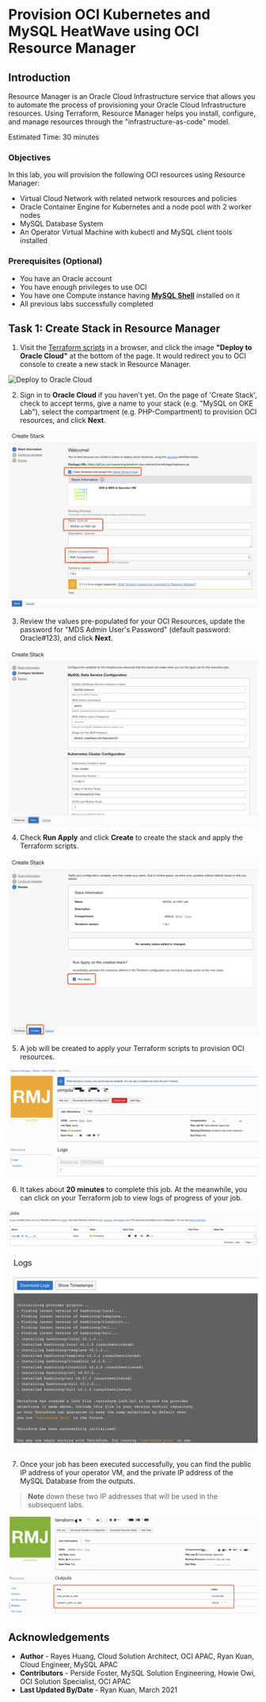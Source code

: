 # Provision OCI Kubernetes and MySQL HeatWave using OCI Resource Manager

## Introduction

Resource Manager is an Oracle Cloud Infrastructure service that allows you to automate the process of provisioning your Oracle Cloud Infrastructure resources. Using Terraform, Resource Manager helps you install, configure, and manage resources through the "infrastructure-as-code" model.

Estimated Time: 30 minutes

### Objectives

In this lab, you will provision the following OCI resources using Resource Manager:

* Virtual Cloud Network with related network resources and policies
* Oracle Container Engine for Kubernetes and a node pool with 2 worker nodes
* MySQL Database System
* An Operator Virtual Machine with kubectl and MySQL client tools installed

### Prerequisites (Optional)

* You have an Oracle account
* You have enough privileges to use OCI
* You have one Compute instance having <a href="https://dev.mysql.com/doc/mysql-shell/8.0/en/mysql-shell-install.html" target="\_blank">**MySQL Shell**</a> installed on it
* All previous labs successfully completed

## Task 1: Create Stack in Resource Manager

1. Visit the [Terraform scripts](https://github.com/rayeswong/terraform-oke-mds) in a browser, and click the image **"Deploy to Oracle Cloud"** at the bottom of the page. It would redirect you to OCI console to create a new stack in Resource Manager.

![Deploy to Oracle Cloud](https://oci-resourcemanager-plugin.plugins.oci.oraclecloud.com/latest/deploy-to-oracle-cloud.svg)

2. Sign in to **Oracle Cloud** if you haven't yet. On the page of 'Create Stack', check to accept terms, give a name to your stack (e.g. "MySQL on OKE Lab"), select the compartment (e.g. PHP-Compartment) to provision OCI resources, and click **Next**.

![Stack Information](images/resource-manager-stack-info.png)

3. Review the values pre-populated for your OCI Resources, update the password for "MDS Admin User's Password" (default password: Oracle#123), and click **Next**.

![Stack Variables](images/resource-manager-stack-variables.png)

4. Check **Run Apply** and click **Create** to create the stack and apply the Terraform scripts.


![Create Stack 3](images/resource-manager-stack-review.png)

5. A job will be created to apply your Terraform scripts to provision OCI resources.


![Apply Stack](images/resource-manager-stack-apply.png)

6. It takes about **20 minutes** to complete this job. At the meanwhile, you can click on your Terraform job to view logs of progress of your job.

![Stack Job](images/resource-manager-stack-job.png)

![Stack Progress](images/resource-manager-stack-progress.png)

7. Once your job has been executed successfully, you can find the public IP address of your operator VM, and the private IP address of the MySQL Database from the outputs. 
>**Note** down these two IP addresses that will be used in the subsequent labs.

![Stack Complete](images/resource-manager-stack-complete.png)


## Acknowledgements
* **Author** 
             - Rayes Huang, Cloud Solution Architect, OCI APAC, Ryan Kuan, Cloud Engineer, MySQL APAC
* **Contributors** 
			 - Perside Foster, MySQL Solution Engineering, Howie Owi, OCI Solution Specialist, OCI APAC
* **Last Updated By/Date** - Ryan Kuan, March 2021